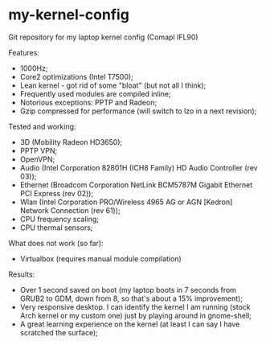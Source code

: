 my-kernel-config
================

Git repository for my laptop kernel config (Comapl IFL90)

Features:
* 1000Hz;
* Core2 optimizations (Intel T7500);
* Lean kernel - got rid of some "bloat" (but not all I think);
* Frequently used modules are compiled inline;
 * Notorious exceptions: PPTP and Radeon;
* Gzip compressed for performance (will switch to lzo in a next revision);

Tested and working:
* 3D (Mobility Radeon HD3650);
* PPTP VPN;
* OpenVPN;
* Audio (Intel Corporation 82801H (ICH8 Family) HD Audio Controller (rev 03));
* Ethernet (Broadcom Corporation NetLink BCM5787M Gigabit Ethernet PCI Express (rev 02));
* Wlan (Intel Corporation PRO/Wireless 4965 AG or AGN [Kedron] Network Connection (rev 61));
* CPU frequency scaling;
* CPU thermal sensors;

What does not work (so far):
* Virtualbox (requires manual module compilation)

Results:
* Over 1 second saved on boot (my laptop boots in 7 seconds from GRUB2 to GDM, down from 8, so that's about a 15% improvement);
* Very responsive desktop. I can identify the kernel I am running (stock Arch kernel or my custom one) just by playing around in gnome-shell;
* A great learning experience on the kernel (at least I can say I have scratched the surface);
